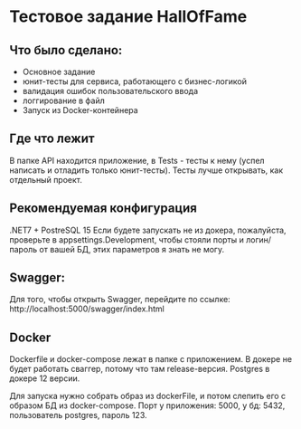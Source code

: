 # Тестовое задание HallOfFame

## Что было сделано:
- Основное задание
- юнит-тесты для сервиса, работающего с бизнес-логикой
- валидация ошибок пользовательского ввода
- логгирование в файл
- Запуск из Docker-контейнера

## Где что лежит
В папке API находится приложение, в Tests - тесты к нему (успел написать и отладить только юнит-тесты).
Тесты лучше открывать, как отдельный проект.

## Рекомендуемая конфигурация
.NET7 + PostreSQL 15
Если будете запускать не из докера, пожалуйста, проверьте в appsettings.Development, чтобы стояли порты и логин/пароль от вашей БД,
этих параметров я знать не могу.

## Swagger:
Для того, чтобы открыть Swagger, перейдите по ссылке: http://localhost:5000/swagger/index.html

## Docker
Dockerfile и docker-compose лежат в папке с приложением. В докере не будет работать сваггер, потому что там release-версия.
Postgres в докере 12 версии.

Для запуска нужно собрать образ из dockerFile, и потом слепить его с образом БД из docker-compose.
Порт у приложения: 5000, у бд: 5432, пользователь postgres, пароль 123. 